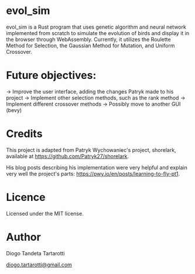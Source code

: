 # evol_sim

evol_sim is a Rust program that uses genetic algorithm and neural network implemented from scratch to simulate the evolution of birds and display it in the browser through WebAssembly. Currently, it utilizes the Roulette Method for Selection, the Gaussian Method for Mutation, and Uniform Crossover.

# Future objectives:

-> Improve the user interface, adding the changes Patryk made to his project
-> Implement other selection methods, such as the rank method
-> Implement different crossover methods
-> Possibly move to another GUI (bevy)

# Credits

This project is adapted from Patryk Wychowaniec's project, shorelark, available at https://github.com/Patryk27/shorelark. 

His blog posts describing his implementation were very helpful and explain very well the project's parts: https://pwy.io/en/posts/learning-to-fly-pt1.

# Licence 

Licensed under the MIT license.

# Author

Diogo Tandeta Tartarotti

diogo.tartarotti@gmail.com